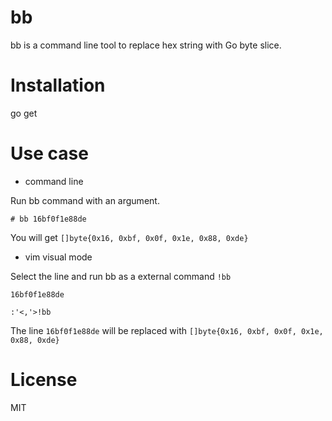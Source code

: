 # bb

bb is a command line tool to replace hex string with Go byte slice.

# Installation

go get

# Use case

* command line

Run bb command with an argument.

```
# bb 16bf0f1e88de
```

You will get `[]byte{0x16, 0xbf, 0x0f, 0x1e, 0x88, 0xde}`

* vim visual mode

Select the line and run bb as a external command `!bb`

```
16bf0f1e88de

:'<,'>!bb
```

The line `16bf0f1e88de` will be replaced with `[]byte{0x16, 0xbf, 0x0f, 0x1e, 0x88, 0xde}`

# License

MIT
